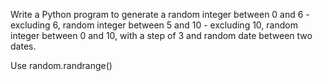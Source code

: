 Write a Python program to generate a random integer between 0 and 6 - excluding 6, random integer between 5 and 10 - excluding 10, random integer between 0 and 10, with a step of 3 and random date between two dates.

Use random.randrange()